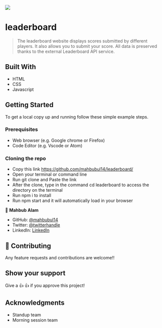 ![](https://img.shields.io/badge/Microverse-blueviolet)
# leaderboard

> The leaderboard website displays scores submitted by different players. It also allows you to submit your score. All data is preserved thanks to the external Leaderboard API service.

## Built With

- HTML
- CSS
- Javascript

## Getting Started

To get a local copy up and running follow these simple example steps.

### Prerequisites

- Web browser (e.g. Google chrome or Firefox)
- Code Editor (e.g. Vscode or Atom)

### Cloning the repo

- Copy this link https://github.com/mahbubul14/leaderboard/
- Open your terminal or command line
- Run git clone and Paste the link
- After the clone, type in the command cd leaderboard to access the directory on the terminal
- Run npm i to install
 - Run npm start and it will automatically load in your browser

👤 **Mahbub Alam**

- GitHub: [@mahbubul14](https://github.com/mahbubul14)
- Twitter: [@twitterhandle](https://twitter.com/mahbubul_14)
- LinkedIn: [LinkedIn](https://www.linkedin.com/in/mahbubul-alam-20595/)

## 🤝 Contributing

Any feature requests and contributions are welcome!!

## Show your support

Give a 👍 👍 if you approve this project!

## Acknowledgments
- Standup team
- Morning session team